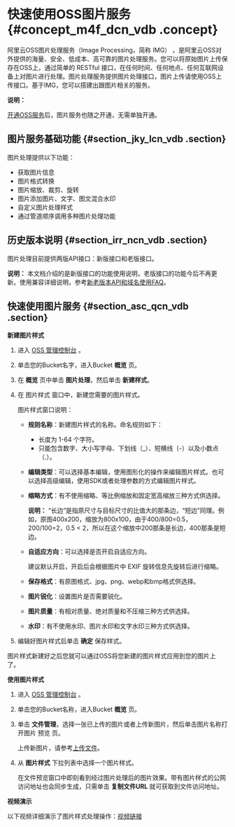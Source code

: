 # 快速使用OSS图片服务 {#concept_m4f_dcn_vdb .concept}

阿里云OSS图片处理服务（Image Processing，简称 IMG） ，是阿里云OSS对外提供的海量、安全、低成本、高可靠的图片处理服务。您可以将原始图片上传保存在OSS上，通过简单的 RESTful 接口，在任何时间、任何地点、任何互联网设备上对图片进行处理。图片处理服务提供图片处理接口，图片上传请使用OSS上传接口。基于IMG，您可以搭建出跟图片相关的服务。

**说明：** 

[开通OSS服务](../cn.zh-CN/快速入门/开通OSS服务.md#)后，图片服务也随之开通，无需单独开通。

## 图片服务基础功能 {#section_jky_lcn_vdb .section}

图片处理提供以下功能：

-   获取图片信息
-   图片格式转换
-   图片缩放、裁剪、旋转
-   图片添加图片、文字、图文混合水印
-   自定义图片处理样式
-   通过管道顺序调用多种图片处理功能

## 历史版本说明 {#section_irr_ncn_vdb .section}

图片处理目前提供两版API接口：新版接口和老版接口。

**说明：** 本文档介绍的是新版接口的功能使用说明，老版接口的功能今后不再更新。使用兼容详细说明，参考[新老版本API和域名使用FAQ](cn.zh-CN/图片处理指南/新老版本API和域名使用FAQ.md#)。

## 快速使用图片服务 {#section_asc_qcn_vdb .section}

**新建图片样式**

1.  进入 [OSS 管理控制台](https://oss.console.aliyun.com/) 。
2.  单击您的Bucket名字，进入Bucket **概览** 页。
3.  在 **概览** 页中单击 **图片处理**，然后单击 **新建样式**。
4.  在 图片样式 窗口中，新建您需要的图片样式。

    图片样式窗口说明：

    -   **规则名称**：新建图片样式的名称。命名规则如下：
        -   长度为 1-64 个字符。
        -   只能包含数字、大小写字母、下划线（\_）、短横线（-）以及小数点（.）。
    -   **编辑类型**：可以选择基本编辑，使用图形化的操作来编辑图片样式。也可以选择高级编辑，使用SDK或者处理参数的方式编辑图片样式。
    -   **缩略方式**：有不使用缩略、等比例缩放和固定宽高缩放三种方式供选择。

        **说明：** “长边”是指原尺寸与目标尺寸的比值大的那条边，“短边”同理。例如，原图400x200，缩放为800x100，由于400/800=0.5，200/100=2，0.5 < 2，所以在这个缩放中200那条是长边，400那条是短边。

    -   **自适应方向**：可以选择是否开启自适应方向。

        建议默认开启，开启后会根据图片中 EXIF 旋转信息先旋转后进行缩略。

    -   **保存格式**：有原图格式、jpg、png、webp和bmp格式供选择。
    -   **图片锐化**：设置图片是否需要锐化。
    -   **图片质量**：有相对质量、绝对质量和不压缩三种方式供选择。
    -   **水印**：有不使用水印、图片水印和文字水印三种方式供选择。
5.  编辑好图片样式后单击 **确定** 保存样式。

图片样式新建好之后您就可以通过OSS将您新建的图片样式应用到您的图片上了。

**使用图片样式**

1.  进入 [OSS 管理控制台](https://oss.console.aliyun.com/) 。
2.  单击您的Bucket名称，进入Bucket **概览** 页。
3.  单击 **文件管理**，选择一张已上传的图片或者上传新图片，然后单击图片名称打开图片 预览 页。

    上传新图片，请参考[上传文件](../cn.zh-CN//上传文件.md#)。

4.  从 **图片样式** 下拉列表中选择一个图片样式。

    在文件预览窗口中即刻看到经过图片处理后的图片效果。带有图片样式的公网访问地址也会同步生成，只需单击 **复制文件URL** 就可获取到文件访问地址。


**视频演示**

以下视频详细演示了图片样式处理操作：[视频链接](https://cloud.video.taobao.com/play/u/2955313663/p/1/e/6/t/1/50079046055.mp4)

